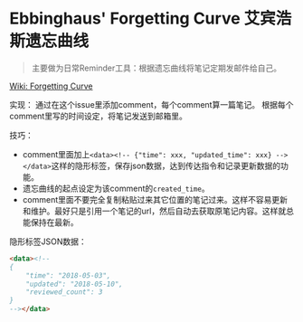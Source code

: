 # Ebbinghaus' Forgetting Curve 艾宾浩斯遗忘曲线
> 主要做为日常Reminder工具：根据遗忘曲线将笔记定期发邮件给自己。

[Wiki: Forgetting Curve](https://en.wikipedia.org/wiki/Forgetting_curve)

实现：
通过在这个issue里添加comment，每个comment算一篇笔记。
根据每个comment里写的时间设定，将笔记发送到邮箱里。

技巧：
- comment里面加上`<data><!-- {"time": xxx, "updated_time": xxx} --></data>`这样的隐形标签，保存json数据，达到传达指令和记录更新数据的功能。
- 遗忘曲线的起点设定为该comment的`created_time`。
- comment里面不要完全复制粘贴过来其它位置的笔记过来。这样不容易更新和维护。最好只是引用一个笔记的url，然后自动去获取原笔记内容。这样就总能保持在最新。

隐形标签JSON数据：
```html
<data><!-- 
{
    "time": "2018-05-03",
    "updated": "2018-05-10",
    "reviewed_count": 3
}
--></data>
``` 